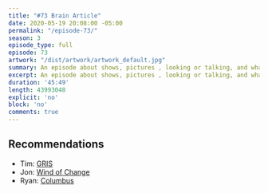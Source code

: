 ```yaml
---
title: "#73 Brain Article"
date: 2020-05-19 20:08:00 -05:00
permalink: "/episode-73/"
season: 3
episode_type: full
episode: 73
artwork: "/dist/artwork/artwork_default.jpg"
summary: An episode about shows, pictures , looking or talking, and whatever.
excerpt: An episode about shows, pictures , looking or talking, and whatever.
duration: '45:49'
length: 43993048
explicit: 'no'
block: 'no'
comments: true
---
```


## Recommendations
- Tim: [GRIS](https://devolverdigital.com/games/gris)
- Jon: [Wind of Change](https://overcast.fm/itunes1509307460/wind-of-change)
- Ryan: [Columbus](https://www.imdb.com/title/tt5990474/)